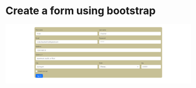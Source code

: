 # Create a form using bootstrap

![alt text](https://github.com/Vivek223224/Bootstrap-form/blob/master/Bootstrap-form.png)
